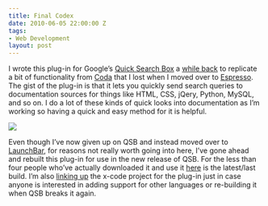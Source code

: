 ```yaml
---
title: Final Codex
date: 2010-06-05 22:00:00 Z
tags:
- Web Development
layout: post
---
```

I wrote this plug-in for Google’s <a href="http://code.google.com/p/qsb-mac/">Quick Search Box</a> a <a href="http://theappleblog.com/2009/12/31/how-to-replicating-codas-books-feature-with-google-quick-search-box/">while back</a> to replicate a bit of functionality from <a href="http://www.panic.com/coda/">Coda</a> that I lost when I moved over to <a href="http://macrabbit.com/espresso/">Espresso</a>. The gist of the plug-in is that it lets you quickly send search queries to documentation sources for things like HTML, CSS, jQery, Python, MySQL, and so on. I do a lot of these kinds of quick looks into documentation as I’m working so having a quick and easy method for it is helpful.

<img src='/images/codex.jpg' >

<!--more-->

Even though I’ve now given up on QSB and instead moved over to <a href="http://www.obdev.at/products/launchbar/index.html">LaunchBar</a>, for reasons not really worth going into here, I’ve gone ahead and rebuilt this plug-in for use in the new release of QSB. For the less than four people who’ve actually downloaded it and use it <a href="http://signalbase.org/tumblr/downloads/codexplugin.zip">here</a> is the latest/last build. I’m also <a href="http://signalbase.org/tumblr/downloads/codexproject.zip">linking up</a> the x-code project for the plug-in just in case anyone is interested in adding support for other languages or re-building it when QSB breaks it again.

